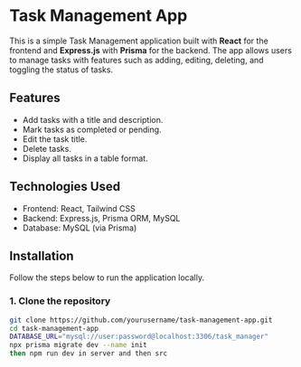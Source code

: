 # Task Management App

This is a simple Task Management application built with **React** for the frontend and **Express.js** with **Prisma** for the backend. The app allows users to manage tasks with features such as adding, editing, deleting, and toggling the status of tasks.

## Features

- Add tasks with a title and description.
- Mark tasks as completed or pending.
- Edit the task title.
- Delete tasks.
- Display all tasks in a table format.

## Technologies Used

- Frontend: React, Tailwind CSS
- Backend: Express.js, Prisma ORM, MySQL
- Database: MySQL (via Prisma)

## Installation

Follow the steps below to run the application locally.

### 1. Clone the repository

```bash
git clone https://github.com/yourusername/task-management-app.git
cd task-management-app
DATABASE_URL="mysql://user:password@localhost:3306/task_manager"
npx prisma migrate dev --name init
then npm run dev in server and then src
